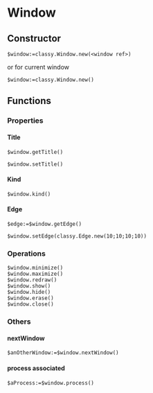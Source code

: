 ﻿# Window

## Constructor

```4d
$window:=classy.Window.new(<window ref>)
```

or for current window

```4d
$window:=classy.Window.new()
```

## Functions
### Properties
#### Title
```4d
$window.getTitle()
```

```4d
$window.setTitle()
```
#### Kind

```4d
$window.kind()
```

#### Edge

```4d
$edge:=$window.getEdge()
```

```4d
$window.setEdge(classy.Edge.new(10;10;10;10))
```


### Operations
	
```4d
$window.minimize()
$window.maximize()
$window.redraw()
$window.show()
$window.hide()
$window.erase()
$window.close()
```

### Others

#### nextWindow

```4d
$anOtherWindow:=$window.nextWindow()
```

#### process associated

```4d
$aProcess:=$window.process()
```

